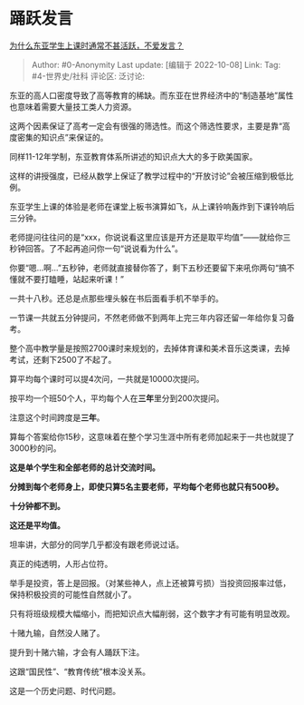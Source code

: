 # 踊跃发言
[为什么东亚学生上课时通常不甚活跃，不爱发言？](https://www.zhihu.com/question/19769575/answer/2706251018)

> Author: #0-Anonymity
> Last update: [编辑于 2022-10-08]
> Link:
> Tag: #4-世界史/社科
> 评论区:
> 泛讨论:

东亚的高人口密度导致了高等教育的稀缺。而东亚在世界经济中的“制造基地”属性也意味着需要大量技工类人力资源。

这两个因素保证了高考一定会有很强的筛选性。而这个筛选性要求，主要是靠“高度密集的知识点”来保证的。

同样11-12年学制，东亚教育体系所讲述的知识点大大的多于欧美国家。

这样的讲授强度，已经从数学上保证了教学过程中的“开放讨论”会被压缩到极低比例。

东亚学生上课的体验是老师在课堂上板书演算如飞，从上课铃响轰炸到下课铃响后三分钟。

老师提问往往问的是“xxx，你说说看这里应该是开方还是取平均值”——就给你三秒钟回答。了不起再追问你一句“说说看为什么”。

你要“嗯…啊…”五秒钟，老师就直接替你答了，剩下五秒还要留下来吼你两句“搞不懂就不要打瞌睡，站起来听课！”

一共十八秒。还总是点那些埋头躲在书后面看手机不举手的。

一节课一共就五分钟提问，不然老师做不到两年上完三年内容还留一年给你复习备考。

整个高中教学量是按照2700课时来规划的，去掉体育课和美术音乐这类课，去掉考试，还剩下2500了不起了。

算平均每个课时可以提4次问，一共就是10000次提问。

按平均一个班50个人，平均每个人在**三年**里分到200次提问。

注意这个时间跨度是**三年**。

算每个答案给你15秒，这意味着在整个学习生涯中所有老师加起来于一共也就提了3000秒的问。

**这是单个学生和全部老师的总计交流时间。**

**分摊到每个老师身上，即使只算5名主要老师，平均每个老师也就只有500秒。**

**十分钟都不到。**

**这还是平均值。**

坦率讲，大部分的同学几乎都没有跟老师说过话。

真正的纯透明，人形占位符。

举手是投资，答上是回报。（对某些神人，点上还被算亏损）当投资回报率过低，保持积极投资的可能性自然就小了。

只有将班级规模大幅缩小，而把知识点大幅削弱，这个数字才有可能有明显改观。

十赌九输，自然没人赌了。

提升到十赌六输，才会有人踊跃下注。

这跟“国民性”、“教育传统”根本没关系。

这是一个历史问题、时代问题。

